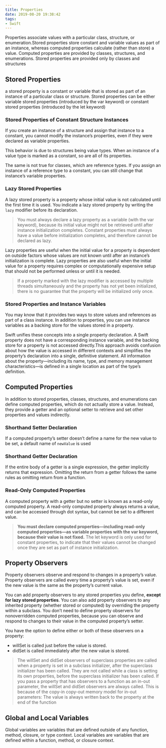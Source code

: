 ```yaml
---
title: Properties
date: 2019-08-20 19:38:42
tags:
- Swift
---
```

Properties associate values with a particular class, structure, or enumeration.Stored properties store constant and variable values as part of an instance, whereas computed properties calculate (rather than store) a value. Computed properties are provided by classes, structures, and enumerations. Stored properties are provided only by classes and structures

## Stored Properties

a stored property is a constant or variable that is stored as part of an instance of a particular class or structure. Stored properties can be either variable stored properties (introduced by the var keyword) or constant stored properties (introduced by the let keyword)

### Stored Properties of Constant Structure Instances

If you create an instance of a structure and assign that instance to a constant, you cannot modify the instance’s properties, even if they were declared as variable properties.

This behavior is due to structures being value types. When an instance of a value type is marked as a constant, so are all of its properties.

The same is not true for classes, which are reference types. If you assign an instance of a reference type to a constant, you can still change that instance’s variable properties.

### Lazy Stored Properties

A lazy stored property is a property whose initial value is not calculated until the first time it is used. You indicate a lazy stored property by writing the `lazy` modifier before its declaration.

> You must always declare a lazy property as a variable (with the var keyword), because its initial value might not be retrieved until after instance initialization completes. Constant properties must always have a value before initialization completes, and therefore cannot be declared as lazy.

Lazy properties are useful when the initial value for a property is dependent on outside factors whose values are not known until after an instance’s initialization is complete. Lazy properties are also useful when the initial value for a property requires complex or computationally expensive setup that should not be performed unless or until it is needed.

> If a property marked with the lazy modifier is accessed by multiple threads simultaneously and the property has not yet been initialized, there is no guarantee that the property will be initialized only once.

### Stored Properties and Instance Variables

You may know that it provides two ways to store values and references as part of a class instance. In addition to properties, you can use instance variables as a backing store for the values stored in a property.

Swift unifies these concepts into a single property declaration. A Swift property does not have a corresponding instance variable, and the backing store for a property is not accessed directly.This approach avoids confusion about how the value is accessed in different contexts and simplifies the property’s declaration into a single, definitive statement. All information about the property—including its name, type, and memory management characteristics—is defined in a single location as part of the type’s definition.

## Computed Properties

In addition to stored properties, classes, structures, and enumerations can define computed properties, which do not actually store a value. Instead, they provide a getter and an optional setter to retrieve and set other properties and values indirectly.

### Shorthand Setter Declaration

If a computed property’s setter doesn’t define a name for the new value to be set, a default name of `newValue` is used

### Shorthand Getter Declaration

If the entire body of a getter is a single expression, the getter implicitly returns that expression. Omitting the return from a getter follows the same rules as omitting return from a function.

### Read-Only Computed Properties

A computed property with a getter but no setter is known as a read-only computed property. A read-only computed property always returns a value, and can be accessed through dot syntax, but cannot be set to a different value.

> **You must declare computed properties—including read-only computed properties—as variable properties with the var keyword, because their value is not fixed.**  The let keyword is only used for constant properties, to indicate that their values cannot be changed once they are set as part of instance initialization.

## Property Observers

Property observers observe and respond to changes in a property’s value. Property observers are called every time a property’s value is set, even if the new value is the same as the property’s current value.

You can add property observers to any stored properties you define, **except for lazy stored properties**. You can also add property observers to any inherited property (whether stored or computed) by overriding the property within a subclass. You don’t need to define property observers for nonoverridden computed properties, because you can observe and respond to changes to their value in the computed property’s setter.

You have the option to define either or both of these observers on a property:

* willSet is called just before the value is stored.
* didSet is called immediately after the new value is stored.

> The willSet and didSet observers of superclass properties are called when a property is set in a subclass initializer, after the superclass initializer has been called. They are not called while a class is setting its own properties, before the superclass initializer has been called.
> If you pass a property that has observers to a function as an in-out parameter, the willSet and didSet observers are always called. This is because of the copy-in copy-out memory model for in-out parameters: The value is always written back to the property at the end of the function

## Global and Local Variables

Global variables are variables that are defined outside of any function, method, closure, or type context. Local variables are variables that are defined within a function, method, or closure context.